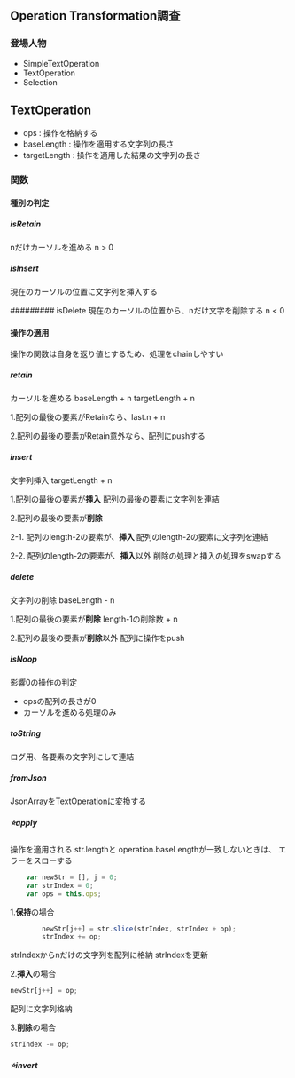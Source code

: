 ## Operation Transformation調査

### 登場人物
 - SimpleTextOperation
 - TextOperation
 - Selection

## TextOperation

 - ops : 操作を格納する
 - baseLength : 操作を適用する文字列の長さ
 - targetLength : 操作を適用した結果の文字列の長さ

### 関数

#### 種別の判定

##### isRetain
nだけカーソルを進める
n > 0

##### isInsert
現在のカーソルの位置に文字列を挿入する

######### isDelete
現在のカーソルの位置から、nだけ文字を削除する
n < 0

#### 操作の適用

操作の関数は自身を返り値とするため、処理をchainしやすい

##### retain
カーソルを進める
baseLength + n
targetLength + n

1.配列の最後の要素がRetainなら、last.n + n

2.配列の最後の要素がRetain意外なら、配列にpushする

##### insert
文字列挿入
targetLength + n

1.配列の最後の要素が**挿入**
配列の最後の要素に文字列を連結

2.配列の最後の要素が**削除**

 2-1. 配列のlength-2の要素が、**挿入**
 配列のlength-2の要素に文字列を連結

 2-2. 配列のlength-2の要素が、**挿入**以外
 削除の処理と挿入の処理をswapする

##### delete
文字列の削除
baseLength - n

1.配列の最後の要素が**削除**
length-1の削除数 + n

2.配列の最後の要素が**削除**以外
配列に操作をpush

##### isNoop
影響0の操作の判定

 - opsの配列の長さが0
 - カーソルを進める処理のみ

##### toString
ログ用、各要素の文字列にして連結

##### fromJson
JsonArrayをTextOperationに変換する

##### ⭐️apply
操作を適用される
str.lengthと operation.baseLengthが一致しないときは、
エラーをスローする

```javascript
    var newStr = [], j = 0;
    var strIndex = 0;
    var ops = this.ops;
```

1.**保持**の場合
```javascript
        newStr[j++] = str.slice(strIndex, strIndex + op);
        strIndex += op;
```
strIndexからnだけの文字列を配列に格納
strIndexを更新

2.**挿入**の場合
```javascript
newStr[j++] = op;
```
配列に文字列格納

3.**削除**の場合
```javascript
strIndex -= op;
```


##### ⭐️invert










